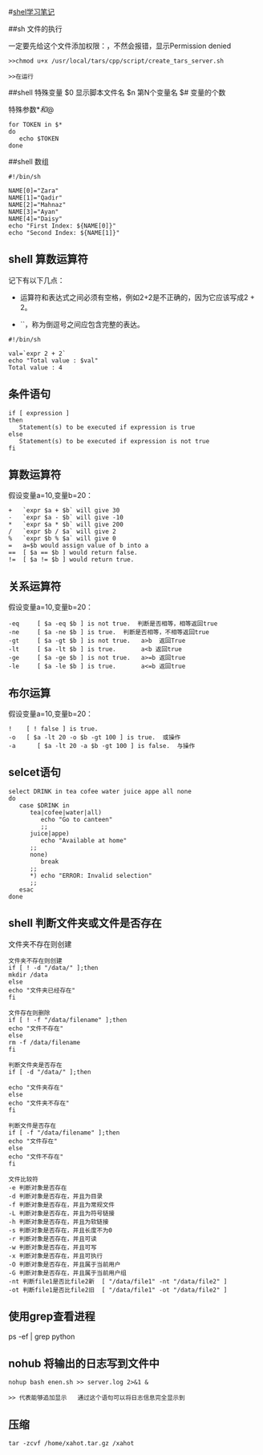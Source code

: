 #[shel学习笔记](http://www.hechaku.com/shell/)

##sh 文件的执行

一定要先给这个文件添加权限：，不然会报错，显示Permission denied
```
>>chmod u+x /usr/local/tars/cpp/script/create_tars_server.sh

>>在运行
```

##shell 特殊变量
$0    显示脚本文件名
$n    第N个变量名
$#    变量的个数

特殊参数$* 和$@
```
for TOKEN in $*
do
   echo $TOKEN
done
```

##shell 数组

```
#!/bin/sh

NAME[0]="Zara"
NAME[1]="Qadir"
NAME[2]="Mahnaz"
NAME[3]="Ayan"
NAME[4]="Daisy"
echo "First Index: ${NAME[0]}"
echo "Second Index: ${NAME[1]}"
```

## shell 算数运算符

记下有以下几点：

* 运算符和表达式之间必须有空格，例如2+2是不正确的，因为它应该写成2 + 2。

* ``，称为倒逗号之间应包含完整的表达。

```
#!/bin/sh

val=`expr 2 + 2`
echo "Total value : $val"
Total value : 4
```
## 条件语句

```
if [ expression ]
then
   Statement(s) to be executed if expression is true
else
   Statement(s) to be executed if expression is not true
fi
```

## 算数运算符

假设变量a=10,变量b=20：
```
+   `expr $a + $b` will give 30
-   `expr $a - $b` will give -10
*   `expr $a * $b` will give 200
/  	`expr $b / $a` will give 2
%   `expr $b % $a` will give 0
=   a=$b would assign value of b into a
==  [ $a == $b ] would return false.
!=  [ $a != $b ] would return true.

```

## 关系运算符

假设变量a=10,变量b=20：

```
-eq   	[ $a -eq $b ] is not true.  判断是否相等，相等返回true
-ne     [ $a -ne $b ] is true.  判断是否相等，不相等返回true
-gt     [ $a -gt $b ] is not true.   a>b  返回True
-lt     [ $a -lt $b ] is true.       a<b 返回true
-ge     [ $a -ge $b ] is not true.   a>=b 返回true
-le     [ $a -le $b ] is true.       a<=b 返回true
```

## 布尔运算
假设变量a=10,变量b=20：

```
!    [ ! false ] is true.
-o   [ $a -lt 20 -o $b -gt 100 ] is true.  或操作
-a		[ $a -lt 20 -a $b -gt 100 ] is false.  与操作
```

## selcet语句

```
select DRINK in tea cofee water juice appe all none
do
   case $DRINK in
      tea|cofee|water|all) 
         echo "Go to canteen"
         ;;
      juice|appe)
         echo "Available at home"
      ;;
      none) 
         break 
      ;;
      *) echo "ERROR: Invalid selection" 
      ;;
   esac
done
```

## shell 判断文件夹或文件是否存在
文件夹不存在则创建
```
文件夹不存在则创建
if [ ! -d "/data/" ];then
mkdir /data
else
echo "文件夹已经存在"
fi

文件存在则删除
if [ ! -f "/data/filename" ];then
echo "文件不存在"
else
rm -f /data/filename
fi

判断文件夹是否存在
if [ -d "/data/" ];then
     
echo "文件夹存在"
else
echo "文件夹不存在"
fi

判断文件是否存在
if [ -f "/data/filename" ];then
echo "文件存在"
else
echo "文件不存在"
fi

文件比较符
-e 判断对象是否存在
-d 判断对象是否存在，并且为目录
-f 判断对象是否存在，并且为常规文件
-L 判断对象是否存在，并且为符号链接
-h 判断对象是否存在，并且为软链接
-s 判断对象是否存在，并且长度不为0
-r 判断对象是否存在，并且可读
-w 判断对象是否存在，并且可写
-x 判断对象是否存在，并且可执行
-O 判断对象是否存在，并且属于当前用户
-G 判断对象是否存在，并且属于当前用户组
-nt 判断file1是否比file2新  [ "/data/file1" -nt "/data/file2" ]
-ot 判断file1是否比file2旧  [ "/data/file1" -ot "/data/file2" ]

```

## 使用grep查看进程

ps -ef | grep python

## nohub 将输出的日志写到文件中

```
nohup bash enen.sh >> server.log 2>&1 &

>> 代表能够追加显示   通过这个语句可以将日志信息完全显示到
```


## 压缩

```
tar -zcvf /home/xahot.tar.gz /xahot 
```
